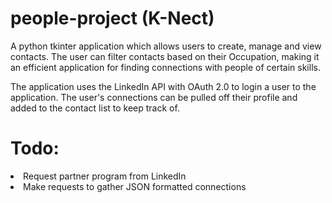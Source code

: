 # people-project (K-Nect)

A python tkinter application which allows users to create, manage and view contacts. The user can filter contacts based on their Occupation, making it an efficient application for finding connections with people of certain skills.

The application uses the LinkedIn API with OAuth 2.0 to login a user to the application. The user's connections can be pulled off their profile and added to the contact list to keep track of.

<h1>Todo:</h1>
<li>Request partner program from LinkedIn</li>
<li>Make requests to gather JSON formatted connections</li>
